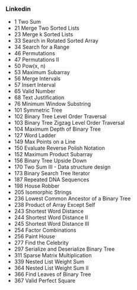 ### Linkedin
*	1		Two Sum									
*	21		Merge Two Sorted Lists					
*	23		Merge k Sorted Lists 					
*	33		Search in Rotated Sorted Array			
*	34		Search for a Range						
*	46		Permutations							
*	47		Permutations II							
*	50		Pow(x, n)								
*	53		Maximum Subarray						
*	56		Merge Intervals							
*	57		Insert Interval							
*	65		Valid Number							
*	68		Text Justification						
*	76		Minimum Window Substring				
*	101		Symmetric Tree							
*	102		Binary Tree Level Order Traversal		
*	103		Binary Tree Zigzag Level Order Traversal
*	104		Maximum Depth of Binary Tree			
*	127		Word Ladder								
*	149		Max Points on a Line					
*	150		Evaluate Reverse Polish Notation		
*	152		Maximum Product Subarray				
*	156		Binary Tree Upside Down 				
*	170		Two Sum III - Data structure design 	
*	173		Binary Search Tree Iterator				
*	187		Repeated DNA Sequences					
*	198		House Robber							
*	205		Isomorphic Strings						
*	236		Lowest Common Ancestor of a Binary Tree	
*	238		Product of Array Except Self			
*	243		Shortest Word Distance 					
*	244		Shortest Word Distance II 				
*	245		Shortest Word Distance III 				
*	254		Factor Combinations 					
*	256		Paint House 							
*	277		Find the Celebrity 						
*	297		Serialize and Deserialize Binary Tree	
*	311		Sparse Matrix Multiplication 			
*	339		Nested List Weight Sum 					
*	364		Nested List Weight Sum II 				
*	366		Find Leaves of Binary Tree  			
*	367		Valid Perfect Square